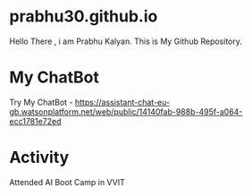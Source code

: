 # prabhu30.github.io
Hello There , i am Prabhu Kalyan. This is My Github Repository.
# My ChatBot
Try My ChatBot - https://assistant-chat-eu-gb.watsonplatform.net/web/public/14140fab-988b-495f-a064-ecc1781e72ed
# Activity
Attended AI Boot Camp in VVIT
